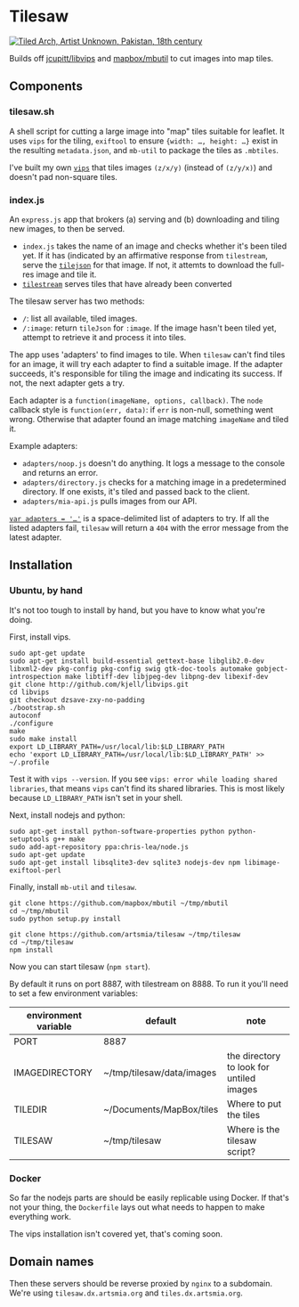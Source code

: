# Tilesaw

[![Tiled Arch, Artist Unknown, Pakistan, 18th
century](./tiles.jpg)](https://collections.artsmia.org/index.php?page=detail&id=99789)

Builds off [jcupitt/libvips](//github.com/jcupitt/libvips) and
[mapbox/mbutil](//github.com/mapbox/mbutil) to cut images
into map tiles.

## Components

### tilesaw.sh

A shell script for cutting a large image into "map" tiles suitable for
leaflet. It uses `vips` for the tiling, `exiftool` to ensure `{width: …,
height: …}` exist in the resulting `metadata.json`, and `mb-util` to
package the tiles as `.mbtiles`.

I've built my own [`vips`]() that tiles images `(z/x/y)` (instead of
`(z/y/x)`) and doesn't pad non-square tiles.

### index.js

An `express.js` app that brokers (a) serving and (b) downloading and
tiling new images, to then be served.

* `index.js`  takes the name of an image and checks whether it's been
  tiled yet. If it has (indicated by an affirmative response from
  `tilestream`, serve the [`tilejson`][] for that image. If not, it
  attemts to download the full-res image and tile it.
* [`tilestream`][] serves tiles that have already been converted

The tilesaw server has two methods:

* `/`: list all available, tiled images.
* `/:image`: return `tileJson` for `:image`. If the image hasn't been
  tiled yet, attempt to retrieve it and process it into tiles.

The app uses 'adapters' to find images to tile. When `tilesaw` can't
find tiles for an image, it will try each adapter to find a suitable
image. If the adapter succeeds, it's responsible for tiling the image
and indicating its success. If not, the next adapter gets a try.

Each adapter is a `function(imageName, options, callback)`. The `node` callback
style is `function(err, data)`: if `err` is non-null, something went
wrong. Otherwise that adapter found an image matching `imageName` and
tiled it.

Example adapters:

* `adapters/noop.js` doesn't do anything. It logs a message to the
  console and returns an error.
* `adapters/directory.js` checks for a matching image in a predetermined
  directory. If one exists, it's tiled and passed back to the client.
* `adapters/mia-api.js` pulls images from our API.

[`var adapters = '…'`](https://github.com/artsmia/tilesaw/blob/91069061668886cf0e195f71486b428a79b7e951/index.js#L22) is a space-delimited list of adapters to try. If all the listed adapters fail, `tilesaw` will return a `404` with the error message from the latest adapter.

## Installation

### Ubuntu, by hand

It's not too tough to install by hand, but you have to know what you're
doing.

First, install vips.

```
sudo apt-get update
sudo apt-get install build-essential gettext-base libglib2.0-dev libxml2-dev pkg-config pkg-config swig gtk-doc-tools automake gobject-introspection make libtiff-dev libjpeg-dev libpng-dev libexif-dev
git clone http://github.com/kjell/libvips.git
cd libvips
git checkout dzsave-zxy-no-padding
./bootstrap.sh
autoconf
./configure
make
sudo make install
export LD_LIBRARY_PATH=/usr/local/lib:$LD_LIBRARY_PATH
echo 'export LD_LIBRARY_PATH=/usr/local/lib:$LD_LIBRARY_PATH' >> ~/.profile
```

Test it with `vips --version`. If you see `vips: error while loading
shared libraries`, that means `vips` can't find its shared libraries.
This is most likely because `LD_LIBRARY_PATH` isn't set in your shell.

Next, install nodejs and python:

```
sudo apt-get install python-software-properties python python-setuptools g++ make
sudo add-apt-repository ppa:chris-lea/node.js
sudo apt-get update
sudo apt-get install libsqlite3-dev sqlite3 nodejs-dev npm libimage-exiftool-perl
```

Finally, install `mb-util` and `tilesaw`.

```
git clone https://github.com/mapbox/mbutil ~/tmp/mbutil
cd ~/tmp/mbutil
sudo python setup.py install

git clone https://github.com/artsmia/tilesaw ~/tmp/tilesaw
cd ~/tmp/tilesaw
npm install
```

Now you can start tilesaw (`npm start`).

By default it runs on port 8887, with tilestream on 8888. To run it
you'll need to set a few environment variables:

| environment variable | default | note |
| --- | --- | --- |
| PORT | 8887 | |
| IMAGEDIRECTORY | ~/tmp/tilesaw/data/images | the directory to look for untiled images |
| TILEDIR | ~/Documents/MapBox/tiles | Where to put the tiles |
| TILESAW | ~/tmp/tilesaw | Where is the tilesaw script? |

### Docker

So far the nodejs parts are should be easily replicable using Docker. If
that's not your thing, the `Dockerfile` lays out what needs to happen to
make everything work.

The vips installation isn't covered yet, that's coming soon.

## Domain names

Then these servers should be reverse proxied by `nginx` to a subdomain.
We're using `tilesaw.dx.artsmia.org` and `tiles.dx.artsmia.org`.

[`vips`]: https://github.com/kjell/libvips/commits/dzsave-zxy-no-padding
[`tilestream`]: https://github.com/mapbox/tilestream
[`tilejson`]: https://github.com/mapbox/tilejson-spec
